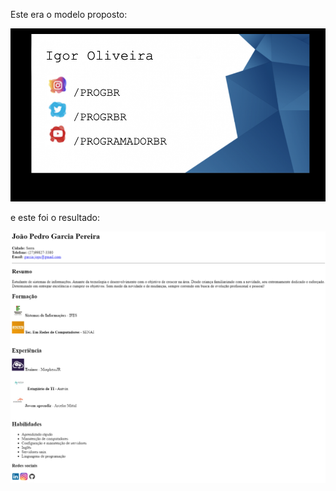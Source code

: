 
Este era o modelo proposto:

![alt text](https://github.com/Jops-Garcia/ProgramadorBR_Desafios/blob/main/modulo3-CSS_basico/Modelo.png)



e este foi o resultado:

![alt text](https://github.com/Jops-Garcia/ProgramadorBR_Desafios/blob/main/modulo2-HTML_basico/resultado.png)
